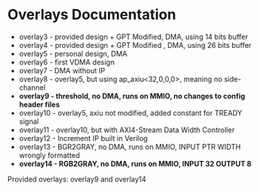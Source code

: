 # Overlays Documentation
- overlay3 - provided design + GPT Modified, DMA, using 14 bits buffer
- overlay4 - provided design + GPT Modified , DMA, using 26 bits buffer
- overlay5 - personal design, DMA 
- overlay6 - first VDMA design
- overlay7 - DMA without IP
- overlay8 - overlay5, but using ap_axiu<32,0,0,0>, meaning no side-channel
- **overlay9 - threshold, no DMA, runs on MMIO, no changes to config header files**
- overlay10 - overlay5, axiu not modified, added constant for TREADY signal
- overlay11 - overlay10, but with AXI4-Stream Data Width Controller
- overlay12 - Increment IP built in Verilog
- overlay13 - BGR2GRAY, no DMA, runs on MMIO, INPUT PTR WIDTH wrongly formatted
- **overlay14 - RGB2GRAY, no DMA, runs on MMIO, INPUT 32 OUTPUT 8**

Provided overlays: overlay9 and overlay14